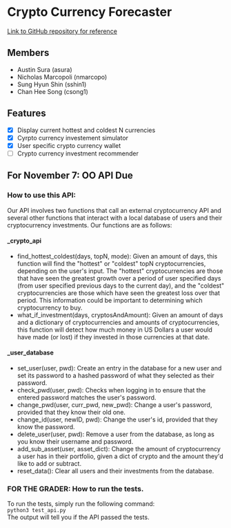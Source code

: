 # Crypto Currency Forecaster

[Link to GitHub repository for reference](https://github.com/nmarcopo/programmingParadigmsProject)


## Members
* Austin Sura (asura) 
* Nicholas Marcopoli (nmarcopo) 
* Sung Hyun Shin  (sshin1)
* Chan Hee Song  (csong1)

## Features
- [x] Display current hottest and coldest N currencies
- [x] Cyrpto currency investement simulator
- [x] User specific crypto currency wallet
- [ ] Crypto currency investment recommender

## For November 7: OO API Due
### How to use this API:
Our API involves two functions that call an external cryptocurrency API and several other functions that interact with a local database of users and their cryptocurrency investments. Our functions are as follows:  
#### \_crypto\_api
- find\_hottest\_coldest(days, topN, mode): Given an amount of days, this function will find the "hottest" or "coldest" topN cryptocurrencies, depending on the user's input. The "hottest" cryptocurrencies are those that have seen the greatest growth over a period of user specified days (from user specified previous days to the current day), and the "coldest" cryptocurrencies are those which have seen the greatest loss over that period. This information could be important to determining which cryptocurrency to buy.
- what\_if\_investment(days, cryptosAndAmount): Given an amount of days and a dictionary of cryptocurrencies and amounts of cryptocurrencies, this function will detect how much money in US Dollars a user would have made (or lost) if they invested in those currencies at that date.

#### \_user\_database
- set\_user(user, pwd): Create an entry in the database for a new user and set its password to a hashed password of what they selected as their password.
- check\_pwd(user, pwd): Checks when logging in to ensure that the entered password matches the user's password.
- change\_pwd(user, curr\_pwd, new\_pwd): Change a user's password, provided that they know their old one.
- change\_id(user, newID, pwd): Change the user's id, provided that they know the password.
- delete\_user(user, pwd): Remove a user from the database, as long as you know their username and password.
- add\_sub\_asset(user, asset\_dict): Change the amount of cryptocurrency a user has in their portfolio, given a dict of crypto and the amount they'd like to add or subtract.
- reset\_data(): Clear all users and their investments from the database.

### FOR THE GRADER: How to run the tests.
To run the tests, simply run the following command:  
`python3 test_api.py`  
The output will tell you if the API passed the tests.
